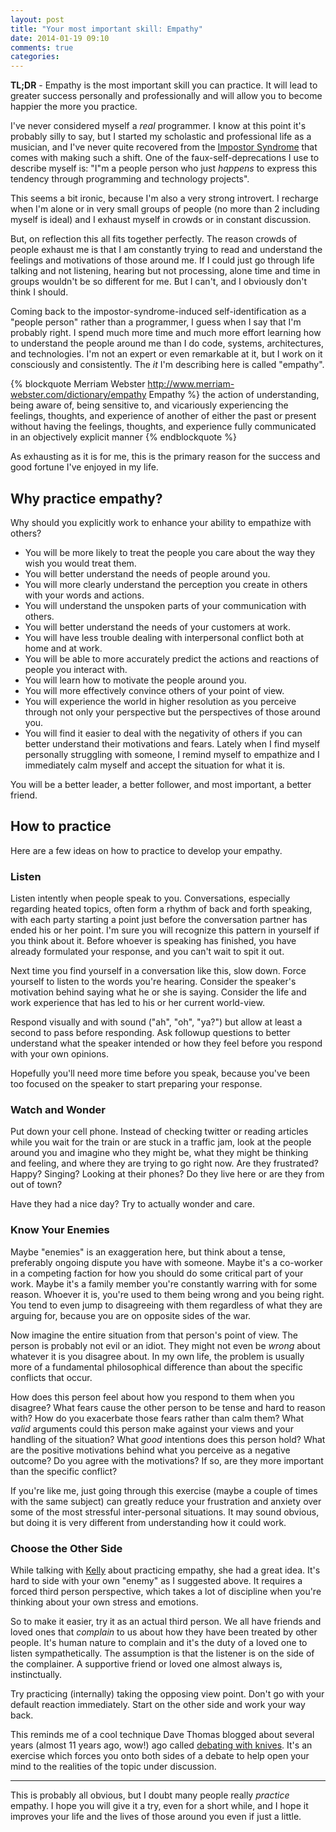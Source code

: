 ```yaml
---
layout: post
title: "Your most important skill: Empathy"
date: 2014-01-19 09:10
comments: true
categories:
---
```

**TL;DR** - Empathy is the most important skill you can practice. It will lead to greater success personally and professionally and will allow you to become happier the more you practice.

I've never considered myself a _real_ programmer.  I know at this point it's probably silly to say, but I started my scholastic and professional life as a musician, and I've never quite recovered from the [Impostor Syndrome](http://en.wikipedia.org/wiki/Impostor_syndrome) that comes with making such a shift. One of the faux-self-deprecations I use to describe myself is: "I"m a people person who just _happens_ to express this tendency through programming and technology projects".

This seems a bit ironic, because I'm also a very strong introvert. I recharge when I'm alone or in very small groups of people (no more than 2 including myself is ideal) and I exhaust myself in crowds or in constant discussion.

But, on reflection this all fits together perfectly.  The reason crowds of people exhaust me is that I am constantly trying to read and understand the feelings and motivations of those around me. If I could just go through life talking and not listening, hearing but not processing, alone time and time in groups wouldn't be so different for me. But I can't, and I obviously don't think I should.

Coming back to the impostor-syndrome-induced self-identification as a "people person" rather than a programmer, I guess when I say that I'm probably right.  I spend much more time and much more effort learning how to understand the people around me than I do code, systems, architectures, and technologies. I'm not an expert or even remarkable at it, but I work on it consciously and consistently. The _it_ I'm describing here is called "empathy".


{% blockquote Merriam Webster http://www.merriam-webster.com/dictionary/empathy Empathy %}
the action of understanding, being aware of, being sensitive to, and vicariously experiencing the feelings, thoughts, and experience of another of either the past or present without having the feelings, thoughts, and experience fully communicated in an objectively explicit manner
{% endblockquote %}


As exhausting as it is for me, this is the primary reason for the success and good fortune I've enjoyed in my life.

## Why practice empathy?

Why should you explicitly work to enhance your ability to empathize with others?

* You will be more likely to treat the people you care about the way they wish you would treat them.
* You will better understand the needs of people around you.
* You will more clearly understand the perception you create in others with your words and actions.
* You will understand the unspoken parts of your communication with others.
* You will better understand the needs of your customers at work.
* You will have less trouble dealing with interpersonal conflict both at home and at work.
* You will be able to more accurately predict the actions and reactions of people you interact with.
* You will learn how to motivate the people around you.
* You will more effectively convince others of your point of view.
* You will experience the world in higher resolution as you perceive through not only your perspective but the perspectives of those around you.
* You will find it easier to deal with the negativity of others if you can better understand their motivations and fears. Lately when I find myself personally struggling with someone, I remind myself to empathize and I immediately calm myself and accept the situation for what it is.

You will be a better leader, a better follower, and most important, a better friend.

## How to practice

Here are a few ideas on how to practice to develop your empathy.

### Listen

Listen intently when people speak to you. Conversations, especially regarding heated topics, often form a rhythm of back and forth speaking, with each party starting a point just before the conversation partner has ended his or her point.  I'm sure you will recognize this pattern in yourself if you think about it. Before whoever is speaking has finished, you have already formulated your response, and you can't wait to spit it out.

Next time you find yourself in a conversation like this, slow down.  Force yourself to listen to the words you're hearing. Consider the speaker's motivation behind saying what he or she is saying. Consider the life and work experience that has led to his or her current world-view.

Respond visually and with sound ("ah", "oh", "ya?") but allow at least a second to pass before responding.  Ask followup questions to better understand what the speaker intended or how they feel before you respond with your own opinions.

Hopefully you'll need more time before you speak, because you've been too focused on the speaker to start preparing your response.

### Watch and Wonder

Put down your cell phone. Instead of checking twitter or reading articles while you wait for the train or are stuck in a traffic jam, look at the people around you and imagine who they might be, what they might be thinking and feeling, and where they are trying to go right now. Are they frustrated? Happy? Singing? Looking at their phones? Do they live here or are they from out of town?

Have they had a nice day? Try to actually wonder and care.

### Know Your Enemies

Maybe "enemies" is an exaggeration here, but think about a tense, preferably ongoing dispute you have with someone. Maybe it's a co-worker in a competing faction for how you should do some critical part of your work. Maybe it's a family member you're constantly warring with for some reason. Whoever it is, you're used to them being wrong and you being right.  You tend to even jump to disagreeing with them regardless of what they are arguing for, because you are on opposite sides of the war.

Now imagine the entire situation from that person's point of view. The person is probably not evil or an idiot. They might not even be _wrong_ about whatever it is you disagree about. In my own life, the problem is usually more of a fundamental philosophical difference than about the specific conflicts that occur.

How does this person feel about how you respond to them when you disagree?  What fears cause the other person to be tense and hard to reason with? How do you exacerbate those fears rather than calm them? What _valid_ arguments could this person make against your views and your handling of the situation? What _good_ intentions does this person hold? What are the positive motivations behind what you perceive as a negative outcome? Do you agree with the motivations? If so, are they more important than the specific conflict?

If you're like me, just going through this exercise (maybe a couple of times with the same subject) can greatly reduce your frustration and anxiety over some of the most stressful inter-personal situations. It may sound obvious, but doing it is very different from understanding how it could work.

### Choose the Other Side

While talking with [Kelly](http://kellyjeanne.wordpress.com/) about practicing empathy, she had a great idea. It's hard to side with your own "enemy" as I suggested above. It requires a forced third person perspective, which takes a lot of discipline when you're thinking about your own stress and emotions.

So to make it easier, try it as an actual third person. We all have friends and loved ones that _complain_ to us about how they have been treated by other people. It's human nature to complain and it's the duty of a loved one to listen sympathetically.  The assumption is that the listener is on the side of the complainer. A supportive friend or loved one almost always is, instinctually.

Try practicing (internally) taking the opposing view point. Don't go with your default reaction immediately. Start on the other side and work your way back.

This reminds me of a cool technique Dave Thomas blogged about several years (almost 11 years ago, wow!) ago called [debating with knives](http://pragdave.blogspot.de/2003/06/debating-with-knives.html).  It's an exercise which forces you onto both sides of a debate to help open your mind to the realities of the topic under discussion.

<hr/>

This is probably all obvious, but I doubt many people really _practice_ empathy. I hope you will give it a try, even for a short while, and I hope it improves your life and the lives of those around you even if just a little.


